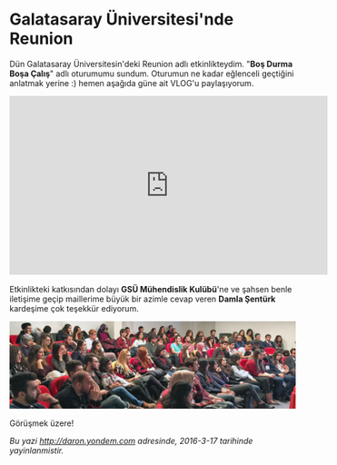 # Galatasaray Üniversitesi'nde Reunion 

Dün Galatasaray Üniversitesin'deki Reunion adlı etkinlikteydim. "**Boş Durma Boşa Çalış**" adlı oturumumu sundum. Oturumun ne kadar eğlenceli geçtiğini anlatmak yerine :) hemen aşağıda güne ait VLOG'u paylaşıyorum. 

<iframe width="560" height="315" src="https://www.youtube.com/embed/uQgckeqqIrk" frameborder="0" allowfullscreen></iframe>

Etkinlikteki katkısından dolayı **GSÜ Mühendislik Kulübü**'ne ve şahsen benle iletişime geçip maillerime büyük bir azimle cevap veren **Damla Şentürk** kardeşime çok teşekkür ediyorum. 

![](../media/Galatasaray_Universitesi_nde_Reunion/galatasaray-universitesi.jpg)

Görüşmek üzere!


*Bu yazi http://daron.yondem.com adresinde, 2016-3-17 tarihinde yayinlanmistir.*